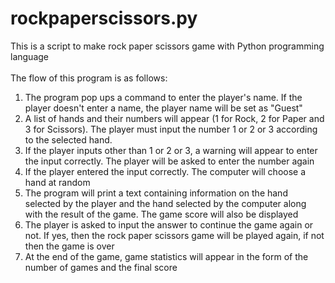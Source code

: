 # rockpaperscissors.py
This is a script to make rock paper scissors game with Python programming language
<br></br>
The flow of this program is as follows:
1. The program pop ups a command to enter the player's name. If the player doesn't enter a name, the player name will be set as "Guest"
2. A list of hands and their numbers will appear (1 for Rock, 2 for Paper and 3 for Scissors). The player must input the number 1 or 2 or 3 according to the selected hand.
3. If the player inputs other than 1 or 2 or 3, a warning will appear to enter the input correctly. The player will be asked to enter the number again
4. If the player entered the input correctly. The computer will choose a hand at random
5. The program will print a text containing information on the hand selected by the player and the hand selected by the computer along with the result of the game. The game score will also be displayed
6. The player is asked to input the answer to continue the game again or not. If yes, then the rock paper scissors game will be played again, if not then the game is over
7. At the end of the game, game statistics will appear in the form of the number of games and the final score
